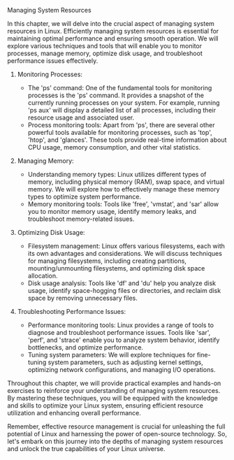 Managing System Resources

In this chapter, we will delve into the crucial aspect of managing system resources in Linux. Efficiently managing system resources is essential for maintaining optimal performance and ensuring smooth operation. We will explore various techniques and tools that will enable you to monitor processes, manage memory, optimize disk usage, and troubleshoot performance issues effectively.

1. Monitoring Processes:
   - The 'ps' command: One of the fundamental tools for monitoring processes is the 'ps' command. It provides a snapshot of the currently running processes on your system. For example, running 'ps aux' will display a detailed list of all processes, including their resource usage and associated user.
   - Process monitoring tools: Apart from 'ps', there are several other powerful tools available for monitoring processes, such as 'top', 'htop', and 'glances'. These tools provide real-time information about CPU usage, memory consumption, and other vital statistics.

2. Managing Memory:
   - Understanding memory types: Linux utilizes different types of memory, including physical memory (RAM), swap space, and virtual memory. We will explore how to effectively manage these memory types to optimize system performance.
   - Memory monitoring tools: Tools like 'free', 'vmstat', and 'sar' allow you to monitor memory usage, identify memory leaks, and troubleshoot memory-related issues.

3. Optimizing Disk Usage:
   - Filesystem management: Linux offers various filesystems, each with its own advantages and considerations. We will discuss techniques for managing filesystems, including creating partitions, mounting/unmounting filesystems, and optimizing disk space allocation.
   - Disk usage analysis: Tools like 'df' and 'du' help you analyze disk usage, identify space-hogging files or directories, and reclaim disk space by removing unnecessary files.

4. Troubleshooting Performance Issues:
   - Performance monitoring tools: Linux provides a range of tools to diagnose and troubleshoot performance issues. Tools like 'sar', 'perf', and 'strace' enable you to analyze system behavior, identify bottlenecks, and optimize performance.
   - Tuning system parameters: We will explore techniques for fine-tuning system parameters, such as adjusting kernel settings, optimizing network configurations, and managing I/O operations.

Throughout this chapter, we will provide practical examples and hands-on exercises to reinforce your understanding of managing system resources. By mastering these techniques, you will be equipped with the knowledge and skills to optimize your Linux system, ensuring efficient resource utilization and enhancing overall performance.

Remember, effective resource management is crucial for unleashing the full potential of Linux and harnessing the power of open-source technology. So, let's embark on this journey into the depths of managing system resources and unlock the true capabilities of your Linux universe.